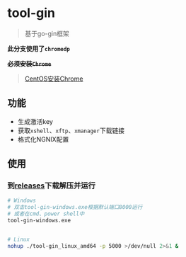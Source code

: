 # tool-gin

> 基于go-gin框架

**此分支使用了`chromedp`**

~~**必须安装`Chrome`**~~

> [CentOS安装Chrome](https://www.bajins.com/System/CentOS.html#chrome)


## 功能

- 生成激活key
- 获取`xshell`、`xftp`、`xmanager`下载链接
- 格式化NGNIX配置



## 使用

### 到[releases](https://github.com/woytu/tool-gin/releases)下载解压并运行

```bash
# Windows
# 双击tool-gin-windows.exe根据默认端口8000运行
# 或者在cmd、power shell中
tool-gin-windows.exe


# Linux
nohup ./tool-gin_linux_amd64 -p 5000 >/dev/null 2>&1 &
```
